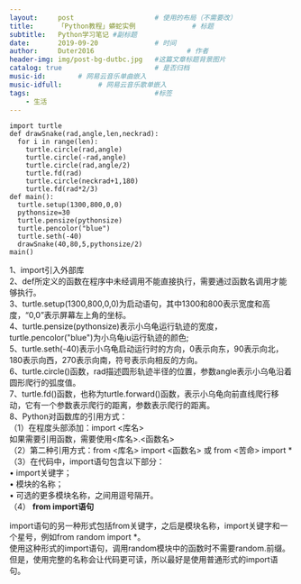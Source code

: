 ```yaml
---
layout:     post   				    # 使用的布局（不需要改）
title:      「Python教程」蟒蛇实例				# 标题 
subtitle:   Python学习笔记 #副标题
date:       2019-09-20 				# 时间
author:     Duter2016 						# 作者
header-img: img/post-bg-dutbc.jpg 	#这篇文章标题背景图片
catalog: true 						# 是否归档
music-id:        # 网易云音乐单曲嵌入
music-idfull:         # 网易云音乐歌单嵌入
tags:								#标签
    - 生活
---
```


```
import turtle
def drawSnake(rad,angle,len,neckrad):
  for i in range(len):
    turtle.circle(rad,angle)
    turtle.circle(-rad,angle)
    turtle.circle(rad,angle/2)
    turtle.fd(rad)
    turtle.circle(neckrad+1,180)
    turtle.fd(rad*2/3)
def main():
  turtle.setup(1300,800,0,0)
  pythonsize=30
  turtle.pensize(pythonsize)
  turtle.pencolor("blue")
  turtle.seth(-40)
  drawSnake(40,80,5,pythonsize/2)
main()
```

1、import引入外部库  
2、def所定义的函数在程序中未经调用不能直接执行，需要通过函数名调用才能够执行。  
3、turtle.setup(1300,800,0,0)为启动语句，其中1300和800表示宽度和高度，“0,0”表示屏幕左上角的坐标。  
4、turtle.pensize(pythonsize)表示小乌龟运行轨迹的宽度， turtle.pencolor("blue")为小乌龟iu运行轨迹的颜色;  
5、turtle.seth(-40)表示小乌龟启动运行时的方向，0表示向东，90表示向北，180表示向西，270表示向南，符号表示向相反的方向。  
6、turtle.circle()函数，rad描述圆形轨迹半径的位置，参数angle表示小乌龟沿着圆形爬行的弧度值。  
7、turtle.fd()函数，也称为turtle.forward()函数，表示小乌龟向前直线爬行移动，它有一个参数表示爬行的距离，参数表示爬行的距离。  
8、Python对函数库的引用方式：  
（1）在程度头部添加：import <库名>  
如果需要引用函数，需要使用<库名>.<函数名>  
（2）第二种引用方式：from <库名> import <函数名> 或 from <苦命> import *  
（3）在代码中，import语句包含以下部分：  
• import关键字；  
• 模块的名称；  
• 可选的更多模块名称，之间用逗号隔开。  
（4）
**from import语句**

import语句的另一种形式包括from关键字，之后是模块名称，import关键字和一个星号，例如from random import *。  
使用这种形式的import语句，调用random模块中的函数时不需要random.前缀。但是，使用完整的名称会让代码更可读，所以最好是使用普通形式的import语句。
